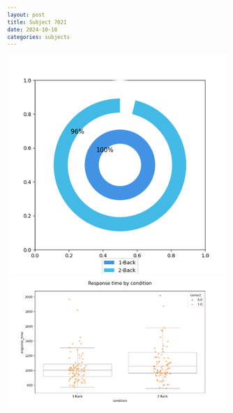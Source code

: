 ```yaml
---
layout: post
title: Subject 7021
date: 2024-10-18
categories: subjects
---
```


![](data/7021/run-15/7021_accuracy_by_condition.png)
![](data/7021/run-15/7021_response_time_by_condition.png)
